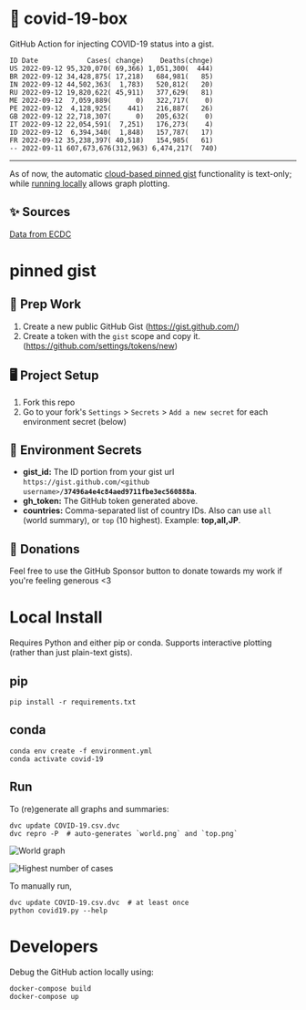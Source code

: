 # 🏥 covid-19-box

GitHub Action for injecting COVID-19 status into a gist.

```
ID Date            Cases( change)    Deaths(chnge)
US 2022-09-12 95,320,070( 69,366) 1,051,300(  444)
BR 2022-09-12 34,428,875( 17,218)   684,981(   85)
IN 2022-09-12 44,502,363(  1,783)   520,812(   20)
RU 2022-09-12 19,820,622( 45,911)   377,629(   81)
ME 2022-09-12  7,059,889(      0)   322,717(    0)
PE 2022-09-12  4,128,925(    441)   216,887(   26)
GB 2022-09-12 22,718,307(      0)   205,632(    0)
IT 2022-09-12 22,054,591(  7,251)   176,273(    4)
ID 2022-09-12  6,394,340(  1,848)   157,787(   17)
FR 2022-09-12 35,238,397( 40,518)   154,985(   61)
-- 2022-09-11 607,673,676(312,963) 6,474,217(  740)
```

---

As of now, the automatic [cloud-based pinned gist](#pinned-gist) functionality is text-only;
while [running locally](#local-install) allows graph plotting.

## ✨ Sources

[Data from ECDC](https://www.ecdc.europa.eu/en/publications-data/download-todays-data-geographic-distribution-covid-19-cases-worldwide)

# pinned gist

## 🎒 Prep Work
1. Create a new public GitHub Gist (https://gist.github.com/)
1. Create a token with the `gist` scope and copy it. (https://github.com/settings/tokens/new)

## 🖥 Project Setup
1. Fork this repo
1. Go to your fork's `Settings` > `Secrets` > `Add a new secret` for each environment secret (below)

## 🤫 Environment Secrets
- **gist_id:** The ID portion from your gist url `https://gist.github.com/<github username>/`**`37496a4e4c84aed9711fbe3ec560888a`**.
- **gh_token:** The GitHub token generated above.
- **countries:** Comma-separated list of country IDs. Also can use `all` (world summary), or `top` (10 highest). Example: **top,all,JP**.

## 💸 Donations

Feel free to use the GitHub Sponsor button to donate towards my work if you're feeling generous <3

# Local Install

Requires Python and either pip or conda. Supports interactive plotting (rather than just plain-text gists).

## pip

```
pip install -r requirements.txt
```

## conda

```
conda env create -f environment.yml
conda activate covid-19
```

## Run

To (re)generate all graphs and summaries:

```
dvc update COVID-19.csv.dvc
dvc repro -P  # auto-generates `world.png` and `top.png`
```

![World graph](world.png)

![Highest number of cases](top.png)

To manually run,

```
dvc update COVID-19.csv.dvc  # at least once
python covid19.py --help
```

# Developers

Debug the GitHub action locally using:

```
docker-compose build
docker-compose up
```
